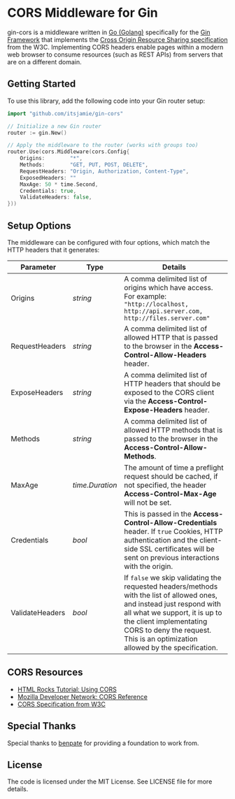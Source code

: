 # CORS Middleware for Gin

gin-cors is a middleware written in [Go (Golang)](http://golang.org) specifically for the [Gin Framework](https://gin-gonic.github.io/gin/) that implements the [Cross Origin Resource Sharing specification](http://www.w3.org/TR/cors/) from the W3C.  Implementing CORS headers enable pages within a modern web browser to consume resources (such as REST APIs) from servers that are on a different domain.

## Getting Started
To use this library, add the following code into your Gin router setup:

```go
import "github.com/itsjamie/gin-cors"

// Initialize a new Gin router
router := gin.New()

// Apply the middleware to the router (works with groups too)
router.Use(cors.Middleware(cors.Config{
	Origins:        "*",
	Methods:        "GET, PUT, POST, DELETE",
	RequestHeaders: "Origin, Authorization, Content-Type",
	ExposedHeaders: ""
	MaxAge: 50 * time.Second,
	Credentials: true,
	ValidateHeaders: false,
}))
```

## Setup Options
The middleware can be configured with four options, which match the HTTP headers that it generates:

Parameter          | Type            | Details
-------------------|-----------------|----------------------------------
Origins            | *string*        | A comma delimited list of origins which have access. For example: ```"http://localhost, http://api.server.com, http://files.server.com"```
RequestHeaders     | *string*        | A comma delimited list of allowed HTTP  that is passed to the browser in the **Access-Control-Allow-Headers** header.
ExposeHeaders      | *string*        | A comma delimited list of HTTP headers that should be exposed to the CORS client via the **Access-Control-Expose-Headers** header.
Methods            | *string*        | A comma delimited list of allowed HTTP methods that is passed to the browser in the **Access-Control-Allow-Methods**.
MaxAge             | *time.Duration* | The amount of time a preflight request should be cached, if not specified, the header **Access-Control-Max-Age** will not be set.
Credentials        | *bool*          | This is passed in the **Access-Control-Allow-Credentials** header. If ```true``` Cookies, HTTP authentication and the client-side SSL certificates will be sent on previous interactions with the origin.
ValidateHeaders    | *bool*          | If ```false``` we skip validating the requested headers/methods with the list of allowed ones, and instead just respond with all what we support, it is up to the client implementating CORS to deny the request. This is an optimization allowed by the specification. 


## CORS Resources

* [HTML Rocks Tutorial: Using CORS](http://www.html5rocks.com/en/tutorials/cors/)
* [Mozilla Developer Network: CORS Reference](https://developer.mozilla.org/en-US/docs/Web/HTTP/Access_control_CORS)
* [CORS Specification from W3C](http://www.w3.org/TR/cors/)

## Special Thanks
Special thanks to [benpate](https://github.com/benpate) for providing a foundation to work from.

## License
The code is licensed under the MIT License. See LICENSE file for more details.